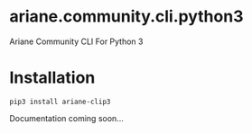 ariane.community.cli.python3
============================

Ariane Community CLI For Python 3

# Installation

```
pip3 install ariane-clip3
```

Documentation coming soon...